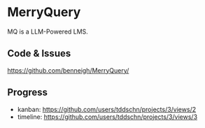 # MerryQuery

MQ is a LLM-Powered LMS.

## Code & Issues

https://github.com/benneigh/MerryQuery/

## Progress

- kanban: https://github.com/users/tddschn/projects/3/views/2
- timeline: https://github.com/users/tddschn/projects/3/views/3

<!-- ## Demo Instance -->

